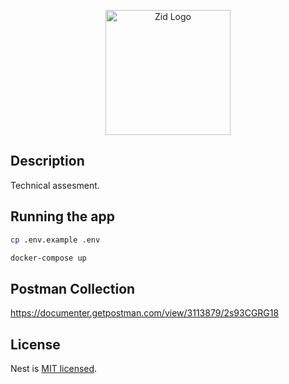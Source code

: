 <p align="center">
  <a href="https://zid.sa/" target="blank"><img src="https://zid.sa/wp-content/uploads/2023/02/Screenshot-2023-02-15-at-10.33.56-PM.png" width="200" alt="Zid Logo" /></a>
</p>

## Description

Technical assesment.

## Running the app

```bash
cp .env.example .env
```

```bash
docker-compose up
```

## Postman Collection

<https://documenter.getpostman.com/view/3113879/2s93CGRG18>

## License

Nest is [MIT licensed](LICENSE).
